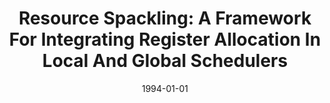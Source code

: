 ---
title: "Resource Spackling: A Framework For Integrating Register Allocation In Local And Global Schedulers"
date: 1994-01-01
venue: "Parallel Architectures and Compilation Techniques, Proceedings of the IFIP WG10.3 Working Conference on Parallel Architectures and Compilation Techniques, PACT'94, Montr'eal, Canada, 24-26 August, 1994"
paperurl: 
authors: "David A Berson, Rajiv Gupta and Mary Lou Soffa"
awards: ""
---
